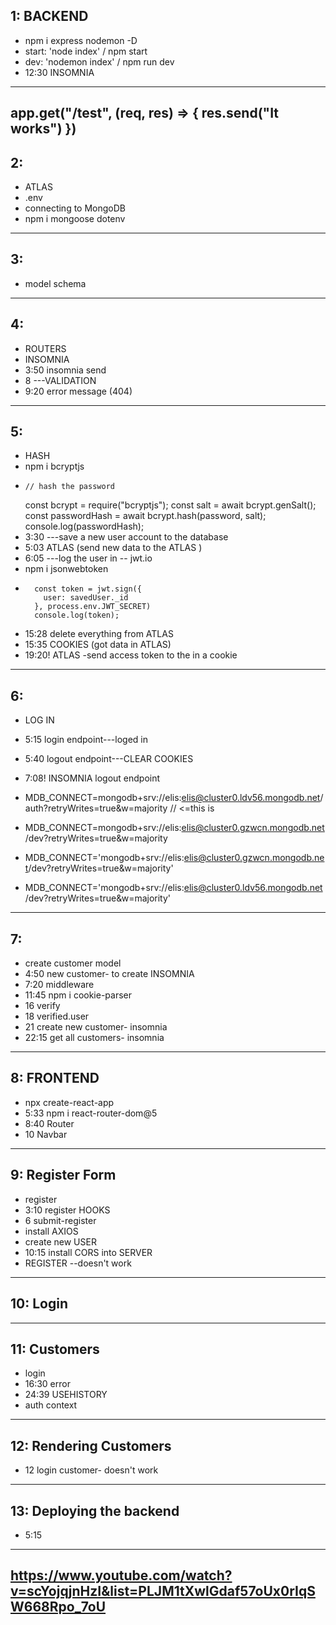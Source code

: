 ## 1: BACKEND
- npm i express nodemon -D 
- start: 'node index' / npm start
- dev: 'nodemon index' / npm run dev
- 12:30 INSOMNIA
--------------------
app.get("/test", (req, res) => {
    res.send("It works")
})
--------------------
## 2:
- ATLAS
- .env
- connecting to MongoDB
- npm i mongoose dotenv
------------
## 3:
- model schema
------------
## 4:
- ROUTERS
- INSOMNIA
- 3:50 insomnia send
- 8 ---VALIDATION
- 9:20 error message (404)
-----------
## 5:
- HASH
- npm i bcryptjs
-     // hash the password
    const bcrypt = require("bcryptjs");
    const salt = await bcrypt.genSalt();
    const passwordHash = await bcrypt.hash(password, salt);
    console.log(passwordHash);
- 3:30 ---save a new user account to the database
- 5:03 ATLAS (send new data to the ATLAS )
- 6:05 ---log the user in -- jwt.io
- npm i jsonwebtoken
-       const token = jwt.sign({
          user: savedUser._id
        }, process.env.JWT_SECRET)
        console.log(token);
- 15:28 delete everything from ATLAS
- 15:35 COOKIES (got data in ATLAS)
- 19:20! ATLAS -send access token to the in a cookie
-----------
## 6:
- LOG IN
- 5:15 login endpoint---loged in
- 5:40 logout endpoint---CLEAR COOKIES
- 7:08! INSOMNIA logout endpoint
- MDB_CONNECT=mongodb+srv://elis:elis@cluster0.ldv56.mongodb.net/auth?retryWrites=true&w=majority   // <=this is

- MDB_CONNECT=mongodb+srv://elis:elis@cluster0.gzwcn.mongodb.net/dev?retryWrites=true&w=majority
- MDB_CONNECT='mongodb+srv://elis:elis@cluster0.gzwcn.mongodb.net/dev?retryWrites=true&w=majority'
- MDB_CONNECT='mongodb+srv://elis:elis@cluster0.ldv56.mongodb.net/dev?retryWrites=true&w=majority'
---------
## 7: 
- create customer model
- 4:50 new customer- to create INSOMNIA
- 7:20 middleware
- 11:45 npm i cookie-parser
- 16 verify
- 18 verified.user
- 21 create new customer- insomnia
- 22:15 get all customers- insomnia
------------
## 8: FRONTEND
- npx create-react-app 
- 5:33 npm i react-router-dom@5
- 8:40 Router
- 10 Navbar
----------------
## 9: Register Form
- register
- 3:10 register HOOKS
- 6 submit-register
- install AXIOS
- create new USER 
- 10:15 install CORS into SERVER
- REGISTER --doesn't work
-----------------
## 10: Login
----------------
## 11: Customers
- login
- 16:30 error
- 24:39 USEHISTORY  
- auth context
------------
## 12: Rendering Customers
- 12 login customer- doesn't work
---------------
## 13: Deploying the backend
- 5:15


-------------------------------
## https://www.youtube.com/watch?v=scYojqjnHzI&list=PLJM1tXwlGdaf57oUx0rIqSW668Rpo_7oU


